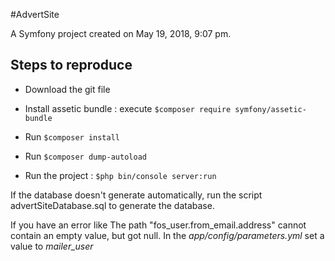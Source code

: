 #AdvertSite


A Symfony project created on May 19, 2018, 9:07 pm.

## Steps to reproduce 

* Download the git file

* Install assetic bundle : execute `$composer require symfony/assetic-bundle`
* Run `$composer install`

* Run `$composer dump-autoload`

* Run the project : `$php bin/console server:run`

If the database doesn't generate automatically, run the script advertSiteDatabase.sql to generate the database.

If you have an error like The path "fos_user.from_email.address" cannot contain an empty value, but got null.
In the _app/config/parameters.yml_ set a value to _mailer_user_
